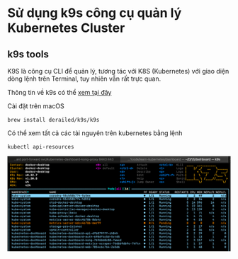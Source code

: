 # Sử dụng k9s công cụ quản lý Kubernetes Cluster

## k9s tools
K9S là công cụ CLI để quản lý, tương tác với K8S (Kubernetes) với giao diện dòng lệnh trên Terminal, tuy nhiên vẫn rất trực quan.

Thông tin về k9s có thể [xem tại đây](https://github.com/derailed/k9s)

Cài đặt trên macOS
```
brew install derailed/k9s/k9s
```

Có thể xem tất cả các tài nguyên trên kubernetes bằng lệnh
```
kubectl api-resources
```

![k9s tools](screenshots/k03.1.k9s.png)